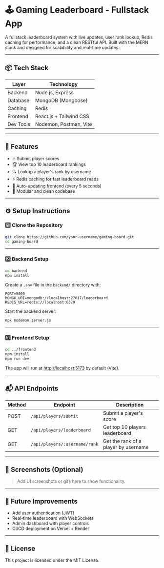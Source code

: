 # 🕹️ Gaming Leaderboard - Fullstack App

A fullstack leaderboard system with live updates, user rank lookup, Redis caching for performance, and a clean RESTful API. Built with the MERN stack and designed for scalability and real-time updates.

---

## 📦 Tech Stack

| Layer     | Technology              |
| --------- | ----------------------- |
| Backend   | Node.js, Express        |
| Database  | MongoDB (Mongoose)      |
| Caching   | Redis                   |
| Frontend  | React.js + Tailwind CSS |
| Dev Tools | Nodemon, Postman, Vite  |

---

## 🚀 Features

- 🔥 Submit player scores
- 🏆 View top 10 leaderboard rankings
- 🔍 Lookup a player's rank by username
- ⚡️ Redis caching for fast leaderboard reads
- 🔄 Auto-updating frontend (every 5 seconds)
- 🧩 Modular and clean codebase

---

## ⚙️ Setup Instructions

### 1️⃣ Clone the Repository

```bash
git clone https://github.com/your-username/gaming-board.git
cd gaming-board
```

---

### 2️⃣ Backend Setup

```bash
cd backend
npm install
```

Create a `.env` file in the `backend/` directory with:

```env
PORT=5000
MONGO_URI=mongodb://localhost:27017/leaderboard
REDIS_URL=redis://localhost:6379
```

Start the backend server:

```bash
npx nodemon server.js
```

---

### 3️⃣ Frontend Setup

```bash
cd ../frontend
npm install
npm run dev
```

The app will run at [http://localhost:5173](http://localhost:5173) by default (Vite).

---

## 📬 API Endpoints

| Method | Endpoint                      | Description                          |
| ------ | ----------------------------- | ------------------------------------ |
| POST   | `/api/players/submit`         | Submit a player's score              |
| GET    | `/api/players/leaderboard`    | Get top 10 players leaderboard       |
| GET    | `/api/players/:username/rank` | Get the rank of a player by username |

---

## 📸 Screenshots (Optional)

> Add UI screenshots or gifs here to show functionality.

---

## 🧠 Future Improvements

- Add user authentication (JWT)
- Real-time leaderboard with WebSockets
- Admin dashboard with player controls
- CI/CD deployment on Vercel + Render

---

## 📄 License

This project is licensed under the MIT License.
